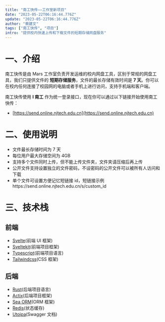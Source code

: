 ```yaml
---
title: "南工快传——工作室新项目"
date: "2023-05-22T06:16:44.776Z"
update: "2023-05-22T06:16:44.776Z"
author: "蔡建文"
tags: ["南工快传", "项目"]
intro: "提供校内快速上传和下载文件的短期存储网盘服务"
---
```


# 一、介绍

南工快传是由 Mars 工作室负责开发运维的校内网盘工具，区别于常规的网盘工具，我们只提供文件的 **短期存储服务**，文件的最长存储有效时间是 **7 天**。你可以在校内任何连接了校园网的电脑或者手机上进行访问，支持手机端和客户端。

南工快传使用 **I 南工** 作为统一登录接口，现在你可以通过以下链接开始使用南工快传：

- [https://send.online.njtech.edu.cn](https://send.online.njtech.edu.cn)

# 二、使用说明

- 文件最长存储时间为 7 天
- 每位用户最大存储空间为 4GB
- 支持多个文件同时上传，但不能上传文件夹，文件夹请压缩后再上传
- 公开文件支持设置独立的文件密码，不设密码的公开文件可以被所有人访问和下载
- 单个文件可设置方便记忆短链接 id，短链接示例https://send.online.njtech.edu.cn/s/custom_id

# 三、技术栈

## 前端

- [Svelte](https://svelte.dev)(前端 UI 框架)
- [Sveltekit](https://kit.svelte.dev)(前端项目框架)
- [Typescript](https://www.typescriptlang.org)(前端项目语言)
- [Tailwindcss](https://tailwindcss.com)(CSS 框架)

## 后端

- [Rust](https://www.rust-lang.org)(后端项目语言)
- [Actix](https://actix.rs)(后端项目框架)
- [Sea ORM](https://www.sea-ql.org/SeaORM)(ORM 框架)
- [Redis](https://redis.com)(状态缓存)
- [Utoipa](https://crates.io/crates/utoipa-swagger-ui)(Swagger 文档)
